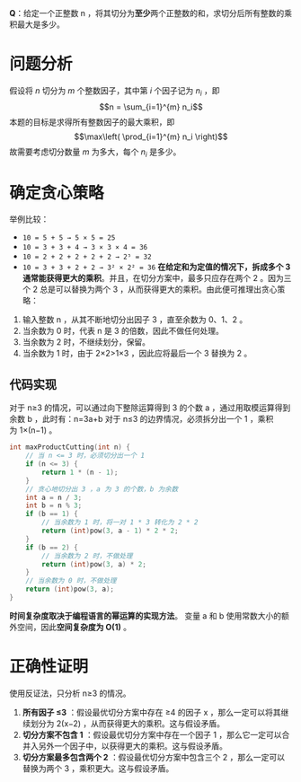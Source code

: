 **Q**：给定一个正整数 n ，将其切分为**至少**两个正整数的和，求切分后所有整数的乘积最大是多少。

# 问题分析
假设将 $n$ 切分为 $m$ 个整数因子，其中第 $i$ 个因子记为 $n_i$ ，即$$n = \sum_{i=1}^{m} n_i$$
本题的目标是求得所有整数因子的最大乘积，即$$\max\left( \prod_{i=1}^{m} n_i \right)$$
故需要考虑切分数量 $m$ 为多大，每个 $n_i$ 是多少。

# 确定贪心策略
举例比较：
- `10 = 5 + 5 → 5 × 5 = 25`
- `10 = 3 + 3 + 4 → 3 × 3 × 4 = 36`
- `10 = 2 + 2 + 2 + 2 + 2 → 2⁵ = 32`
- `10 = 3 + 3 + 2 + 2 → 3² × 2² = 36`
**在给定和为定值的情况下，拆成多个 3 通常能获得更大的乘积**。并且，在切分方案中，最多只应存在两个 2 。因为三个 2 总是可以替换为两个 3 ，从而获得更大的乘积。由此便可推理出贪心策略：
1. 输入整数 n ，从其不断地切分出因子 3 ，直至余数为 0、1、2 。
2. 当余数为 0 时，代表 n 是 3 的倍数，因此不做任何处理。
3. 当余数为 2 时，不继续划分，保留。
4. 当余数为 1 时，由于 2×2>1×3 ，因此应将最后一个 3 替换为 2 。

## 代码实现
对于 n≥3 的情况，可以通过向下整除运算得到 3 的个数 a ，通过用取模运算得到余数 b ，此时有：n=3a+b
对于 n≤3 的边界情况，必须拆分出一个 1 ，乘积为 1×(n−1) 。
```cpp
int maxProductCutting(int n) {
    // 当 n <= 3 时，必须切分出一个 1
    if (n <= 3) {
        return 1 * (n - 1);
    }
    // 贪心地切分出 3 ，a 为 3 的个数，b 为余数
    int a = n / 3;
    int b = n % 3;
    if (b == 1) {
        // 当余数为 1 时，将一对 1 * 3 转化为 2 * 2
        return (int)pow(3, a - 1) * 2 * 2;
    }
    if (b == 2) {
        // 当余数为 2 时，不做处理
        return (int)pow(3, a) * 2;
    }
    // 当余数为 0 时，不做处理
    return (int)pow(3, a);
}
```
**时间复杂度取决于编程语言的幂运算的实现方法**。
变量 a 和 b 使用常数大小的额外空间，因此**空间复杂度为 O(1)** 。

# 正确性证明
使用反证法，只分析 n≥3 的情况。
1. **所有因子 ≤3** ：假设最优切分方案中存在 ≥4 的因子 x ，那么一定可以将其继续划分为 2(x−2) ，从而获得更大的乘积。这与假设矛盾。
2. **切分方案不包含 1** ：假设最优切分方案中存在一个因子 1 ，那么它一定可以合并入另外一个因子中，以获得更大的乘积。这与假设矛盾。
3. **切分方案最多包含两个 2** ：假设最优切分方案中包含三个 2 ，那么一定可以替换为两个 3 ，乘积更大。这与假设矛盾。
